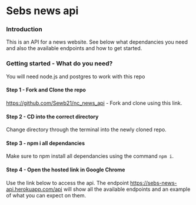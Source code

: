 # Sebs news api

### Introduction

This is an API for a news website. See below what dependancies you need and also the available endpoints and how to get started.

### **Getting started - What do you need?**

You will need node.js and postgres to work with this repo

#### Step 1 - Fork and Clone the repo

https://github.com/Sewb21/nc_news_api - Fork and clone using this link.

#### Step 2 - CD into the correct directory

Change directory through the terminal into the newly cloned repo.

#### Step 3 - npm i all dependancies

Make sure to npm install all dependancies using the command `npm i`.

#### Step 4 - Open the hosted link in Google Chrome

Use the link below to access the api. The endpoint https://sebs-news-api.herokuapp.com/api will show all the available endpoints and an example of what you can expect on them.
